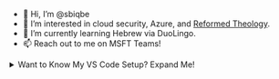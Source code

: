 - 👋 Hi, I’m @sbiqbe
- 👀 I’m interested in cloud security, Azure, and [Reformed Theology]().
- 🌱 I’m currently learning Hebrew via DuoLingo.
- 📫 Reach out to me on MSFT Teams!

<details>
<summary>Want to Know My VS Code Setup? Expand Me!</summary>

## Extensions

I have a number of extensions installed to help me do my work. Most of these extensions are for syntax highlighting and code snippets, but some have other functionality. As a cloud engineer focused primarily on Azure, you'll notice an obvious trend in some of these extensions.

### Syntax Highlighting

- [Azure CLI Tools](https://marketplace.visualstudio.com/items?itemName=ms-vscode.azurecli)
- [Azure Log Analytics (Kusto) Syntax Highlighting](https://marketplace.visualstudio.com/items?itemName=josin.kusto-syntax-highlighting) - I don't know why MSFT doesn't have their own syntax highlighter for Kusto. If you find yourself writing a lot of Kusto queries, you can't go wrong with this one.
- [Azure Pipelines](https://marketplace.visualstudio.com/items?itemName=ms-azure-devops.azure-pipelines)
- [Hashicorp Terraform](https://marketplace.visualstudio.com/items?itemName=HashiCorp.terraform)
- [PowerShell](https://marketplace.visualstudio.com/items?itemName=ms-vscode.PowerShell) - Some our automation is done via PowerShell.

### Misc

- [Azure Account](https://marketplace.visualstudio.com/items?itemName=ms-vscode.azure-account) - This handles authentication into Azure and lets you integrate a cloud shell right into VS Code.
- [Peacock](https://marketplace.visualstudio.com/items?itemName=johnpapa.vscode-peacock) - Sometimes I need to have multiple VS Code windows open at the same time. Peacock helps keep which window is which by adding a color bar to VS Code. Click the link to see an example.
- [WSL](https://marketplace.visualstudio.com/items?itemName=ms-vscode-remote.remote-wsl) - I run the Windows Subsystem for Linux (WSL) since my Windows laptop is pretty well locked-down. You'll want this extension to be able to integrate the terminal into WSL.

### Themes

- [Dank Neon](https://marketplace.visualstudio.com/items?itemName=wuz.dank-neon) - This was my goto theme (dark, of course) for the longest time. I personally know one of the developers and just really like the color scheme.
- [SynthWave '84](https://marketplace.visualstudio.com/items?itemName=RobbOwen.synthwave-vscode) - This is my current theme. I'm from the '80s and love the synthwave vibe from this theme. It's totally rad!

### FAQs

- I sometimes get asked why I don't have any Git-related extensions installed. The simple answer is because I don't do anything with Git via a GUI. I've not found any Git extensions that work for me. I just do it old-school on the CLI. :smiling_face_with_sunglasses:


</details>


<!---
sbiqbe/sbiqbe is a ✨ special ✨ repository because its `README.md` (this file) appears on your GitHub profile.
You can click the Preview link to take a look at your changes.
--->

